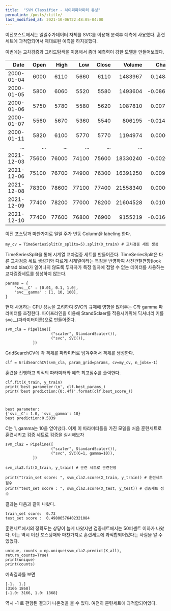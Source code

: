 ```yaml
---
title:  "SVM Classifier - 하이퍼파라미터 튜닝" 
permalink: /posts/:title/
last_modified_at: 2021-10-06T22:48:05-04:00
---
```


이전포스트에서는 일일주가데이터 자체를 SVC를 이용해 분석후 예측에 사용했다.
훈련세트에 과적합되어서 제대로된 예측을 하지못했다.

이번에는 교차검증과 그리드탐색을 이용해서 좀더 예측력이 강한 모델을 만들어보겠다.

|       Date |  Open |  High |   Low | Close |   Volume |    Change | UD_Trend |
|-----------:|------:|------:|------:|------:|---------:|----------:|---------:|
| 2000-01-04 | 6000  | 6110  | 5660  | 6110  | 1483967  | 0.148496  | -1.0     |
| 2000-01-05 | 5800  | 6060  | 5520  | 5580  | 1493604  | -0.086743 | 1.0      |
| 2000-01-06 | 5750  | 5780  | 5580  | 5620  | 1087810  | 0.007168  | -1.0     |
| 2000-01-07 | 5560  | 5670  | 5360  | 5540  | 806195   | -0.014235 | 1.0      |
| 2000-01-11 | 5820  | 6100  | 5770  | 5770  | 1194974  | 0.000000  | -1.0     |
| ...        | ...   | ...   | ...   | ...   | ...      | ...       | ...      |
| 2021-12-03 | 75600 | 76000 | 74100 | 75600 | 18330240 | -0.002639 | 1.0      |
| 2021-12-06 | 75100 | 76700 | 74900 | 76300 | 16391250 | 0.009259  | 1.0      |
| 2021-12-08 | 78300 | 78600 | 77100 | 77400 | 21558340 | 0.000000  | 1.0      |
| 2021-12-09 | 77400 | 78200 | 77000 | 78200 | 21604528 | 0.010336  | -1.0     |
| 2021-12-10 | 77400 | 77600 | 76800 | 76900 | 9155219  | -0.016624 | -1.0     

이전 포스팅과 마찬가지로 일일 주가 변동 Column을 labeling 한다.


	my_cv = TimeSeriesSplit(n_splits=5).split(X_train) # 교차검증 세트 생성
	
TimeSeriesSplit을 통해 시계열 교차검증 세트를 만들어준다. TimeSeriesSplit은 다른 교차검증 세트 생성기와 다르게
시계열이라는 특징을 반영하여 사전관찰편향(look ahrad bias)가 일어나지 않도록 투자자가 특정 일자에 접할 수 없는
데이터를 사용하는 교차검증세트를 생성하지 않는다.

	params = {
    	'svc__C' : [0.01, 0.1, 1.0],
    	'svc__gamma' : [1, 10, 100],
	}

현재 사용하는 CPU 성능을 고려하여 SVC의 규제에 영향을 많이주는 C와 gamma 파라미터를 조정한다.
파이프라인을 이용해 StandSclaer를 적용시키위해 딕셔너리 키를 svc__(파라미터이름)으로 만들어준다.


	svm_cla = Pipeline([
    	                ("scaler", StandardScaler()),
        	            ("svc", SVC()),
            	])

GridSearchCV에 각 객체를 파라미터로 넘겨주어서 객체를 생성한다.


	clf = GridSearchCV(svm_cla, param_grid=params, cv=my_cv, n_jobs=-1)
	
	
훈련을 진행하고 최적의 파라미터와 예측 최고점수를 출력한다.
	
	clf.fit(X_train, y_train)
	print('best parameter:\n', clf.best_params_)
	print('best prediction:{0:.4f}'.format(clf.best_score_))



	best parameter:
 	{'svc__C': 1.0, 'svc__gamma': 10}
	best prediction:0.5039

C는 1, gamma는 10을 얻어냈다. 이제 이 파라미터들을 가진 모델을 처음 훈련세트로 훈련시키고 검증 세트로
검증을 실시해보자

	svm_cla2 = Pipeline([
    	                ("scaler", StandardScaler()),
        	            ("svc", SVC(C=1, gamma=10)),
            	])
			
	svm_cla2.fit(X_train, y_train) # 훈련 세트로 훈련진행

	print("train_set score: ", svm_cla2.score(X_train, y_train)) # 훈련세트 점수
	print("test_set score : ", svm_cla2.score(X_test, y_test)) # 검증세트 점수

결과는 다음과 같이 나왔다.


	train_set score:  0.73
	test_set score :  0.49806576402321084

훈련세트에서의 정확도는 상당이 높게 나왔지만
검증세트에서는 50퍼센트 이하가 나왔다.
이는 역시 이전 포스팅때와 마찬가지로 훈련세트에 과적합되어있다는 사실을 알 수 있었다.

	unique, counts = np.unique(svm_cla2.predict(X_all), return_counts=True)
	print(unique)
	print(counts)

예측결과를 보면

	[-1.  1.]
	[3166 1868]
	{-1.0: 3166, 1.0: 1868}

역시 -1 로 편향된 결과가 나온것을 볼 수 있다.
여전히 훈련세트에 과적합되어있다.